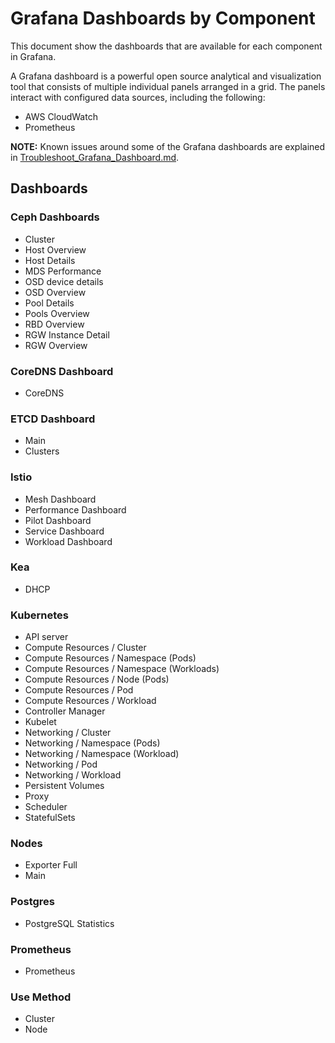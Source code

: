 # Grafana Dashboards by Component

This document show the dashboards that are available for each component in Grafana.


A Grafana dashboard is a powerful open source analytical and visualization tool that consists of multiple individual panels arranged in a grid. The panels interact with configured data sources, including the following:

- AWS CloudWatch
- Prometheus

**NOTE:** Known issues around some of the Grafana dashboards are explained in [Troubleshoot_Grafana_Dashboard.md](./Troubleshoot_Grafana_Dashboard.md).

## Dashboards

### Ceph Dashboards

- Cluster
- Host Overview
- Host Details
- MDS Performance
- OSD device details
- OSD Overview
- Pool Details
- Pools Overview
- RBD Overview
- RGW Instance Detail
- RGW Overview

### CoreDNS Dashboard

- CoreDNS

### ETCD Dashboard

- Main
- Clusters

### Istio

- Mesh Dashboard
- Performance Dashboard
- Pilot Dashboard
- Service Dashboard
- Workload Dashboard

### Kea

- DHCP

### Kubernetes

-  API server
-  Compute Resources / Cluster
-  Compute Resources / Namespace (Pods)
-  Compute Resources / Namespace (Workloads)
-  Compute Resources / Node (Pods)
-  Compute Resources / Pod
-  Compute Resources / Workload
-  Controller Manager
-  Kubelet
-  Networking / Cluster
-  Networking / Namespace (Pods)
-  Networking / Namespace (Workload)
-  Networking / Pod
-  Networking / Workload
-  Persistent Volumes
-  Proxy
-  Scheduler
-  StatefulSets

### Nodes

- Exporter Full
- Main

### Postgres

- PostgreSQL Statistics

### Prometheus

- Prometheus

### Use Method

- Cluster
- Node